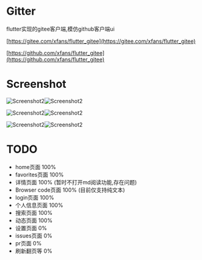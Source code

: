 # Gitter

flutter实现的gitee客户端,模仿github客户端ui

[https://gitee.com/xfans/flutter_gitee](https://gitee.com/xfans/flutter_gitee)

[https://github.com/xfans/flutter_gitee](https://github.com/xfans/flutter_gitee)

# Screenshot
![Screenshot2](screenshots/home.jpg)![Screenshot2](screenshots/news.jpg)

![Screenshot2](screenshots/search.jpg)![Screenshot2](screenshots/details.jpg)

![Screenshot2](screenshots/repo.jpg)![Screenshot2](screenshots/files.jpg)

# TODO
* home页面 100%
* favorites页面 100%
* 详情页面 100% (暂时不打开md阅读功能,存在问题)
* Browser code页面 100% (目前仅支持纯文本)
* login页面 100%
* 个人信息页面 100%
* 搜索页面 100%
* 动态页面 100%
* 设置页面 0%
* issues页面 0%
* pr页面 0%
* 刷新翻页等 0%
